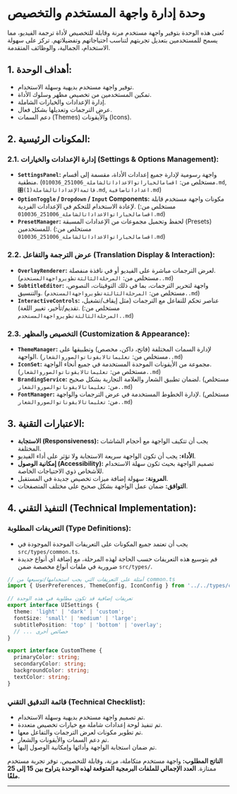 # وحدة إدارة واجهة المستخدم والتخصيص

تُعنى هذه الوحدة بتوفير واجهة مستخدم مرنة وقابلة للتخصيص لأداة ترجمة الفيديو، مما يسمح للمستخدمين بتعديل تجربتهم لتناسب احتياجاتهم وتفضيلاتهم. تركز على سهولة الاستخدام، الجمالية، والوظائف المتقدمة.

## 1. أهداف الوحدة:

*   توفير واجهة مستخدم بديهية وسهلة الاستخدام.
*   تمكين المستخدمين من تخصيص مظهر وسلوك الأداة.
*   إدارة الإعدادات والخيارات الشاملة.
*   عرض الترجمات وتعديلها بشكل فعال.
*   دعم السمات (Themes) والأيقونات (Icons).

## 2. المكونات الرئيسية:

### 2.1. إدارة الإعدادات والخيارات (Settings & Options Management):

*   **`SettingsPanel`:** واجهة رسومية لإدارة جميع إعدادات الأداة، مقسمة إلى أقسام منطقية. (مستخلص من: `اقسامالخياراتوالاعداداتالشاملة_251006_010036.md`, `🎛️قائمةالإعداداتالشاملة(1).md`, `اعداداتاضافية.md`)
*   **`OptionToggle` / `Dropdown` / `Input` Components:** مكونات واجهة مستخدم قابلة لإعادة الاستخدام للتحكم في الإعدادات الفردية. (مستخلص من: `اقسامالخياراتوالاعداداتالشاملة_251006_010036.md`)
*   **`PresetManager`:** لحفظ وتحميل مجموعات من الإعدادات المسبقة (Presets) للمستخدمين. (مستخلص من: `اقسامالخياراتوالاعداداتالشاملة_251006_010036.md`)

### 2.2. عرض الترجمة والتفاعل (Translation Display & Interaction):

*   **`OverlayRenderer`:** لعرض الترجمات مباشرة على الفيديو أو في نافذة منفصلة. (مستخلص من: `المرحلةالثالثةتطويرواجهةالمستخدم..md`)
*   **`SubtitleEditor`:** واجهة لتحرير الترجمات، بما في ذلك التوقيتات، النصوص، والتنسيق. (مستخلص من: `المرحلةالثالثةتطويرواجهةالمستخدم..md`)
*   **`InteractiveControls`:** عناصر تحكم للتفاعل مع الترجمات (مثل إيقاف/تشغيل، تقديم/تأخير، تغيير اللغة). (مستخلص من: `المرحلةالثالثةتطويرواجهةالمستخدم..md`)

### 2.3. التخصيص والمظهر (Customization & Appearance):

*   **`ThemeManager`:** لإدارة السمات المختلفة (فاتح، داكن، مخصص) وتطبيقها على الواجهة. (مستخلص من: `تعليماتالايقوناتوالصوروالشعار..md`)
*   **`IconSet`:** مجموعة من الأيقونات الموحدة المستخدمة في جميع أنحاء الواجهة. (مستخلص من: `تعليماتالايقوناتوالصوروالشعار..md`)
*   **`BrandingService`:** لضمان تطبيق الشعار والعلامة التجارية بشكل صحيح. (مستخلص من: `تعليماتالايقوناتوالصوروالشعار..md`)
*   **`FontManager`:** لإدارة الخطوط المستخدمة في عرض الترجمات والواجهة. (مستخلص من: `تعليماتالايقوناتوالصوروالشعار..md`)

## 3. الاعتبارات التقنية:

*   **الاستجابة (Responsiveness):** يجب أن تتكيف الواجهة مع أحجام الشاشات المختلفة.
*   **الأداء:** يجب أن تكون الواجهة سريعة الاستجابة ولا تؤثر على أداء الفيديو.
*   **إمكانية الوصول (Accessibility):** تصميم الواجهة بحيث تكون سهلة الاستخدام للأشخاص ذوي الاحتياجات الخاصة.
*   **المرونة:** سهولة إضافة ميزات تخصيص جديدة في المستقبل.
*   **التوافق:** ضمان عمل الواجهة بشكل صحيح على مختلف المتصفحات.

## 4. التنفيذ التقني (Technical Implementation):

### التعريفات المطلوبة (Type Definitions):

*   يجب أن تعتمد جميع المكونات على التعريفات الموحدة الموجودة في `src/types/common.ts`.
*   قم بتوسيع هذه التعريفات حسب الحاجة لهذه المرحلة، مع إضافة أي أنواع جديدة ضرورية في ملفات أنواع مخصصة ضمن `src/types/`.

```typescript
// أمثلة على التعريفات التي يجب استخدامها/توسيعها من common.ts
import { UserPreferences, ThemeConfig, IconConfig } from '../../types/common';

// تعريفات إضافية قد تكون مطلوبة في هذه الوحدة
export interface UISettings {
  theme: 'light' | 'dark' | 'custom';
  fontSize: 'small' | 'medium' | 'large';
  subtitlePosition: 'top' | 'bottom' | 'overlay';
  // ... خصائص أخرى
}

export interface CustomTheme {
  primaryColor: string;
  secondaryColor: string;
  backgroundColor: string;
  textColor: string;
}
```

### قائمة التدقيق التقني (Technical Checklist):

*   تم تصميم واجهة مستخدم بديهية وسهلة الاستخدام.
*   تم تنفيذ لوحة إعدادات شاملة مع خيارات تخصيص متعددة.
*   تم تطوير مكونات لعرض الترجمات والتفاعل معها.
*   تم دعم السمات والأيقونات والشعار.
*   تم ضمان استجابة الواجهة وأدائها وإمكانية الوصول إليها.

**الناتج المطلوب:** واجهة مستخدم متكاملة، مرنة، وقابلة للتخصيص، توفر تجربة مستخدم ممتازة. **العدد الإجمالي للملفات البرمجية المتوقعة لهذه الوحدة يتراوح بين 15 إلى 25 ملفًا.**

---
